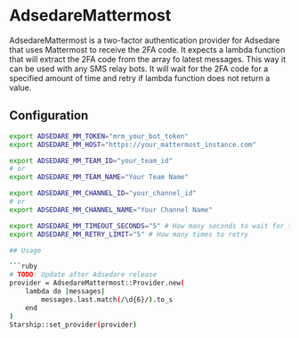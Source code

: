# AdsedareMattermost

AdsedareMattermost is a two-factor authentication provider for Adsedare that uses Mattermost to receive the 2FA code. It expects a lambda function that will extract the 2FA code from the array fo latest messages. This way it can be used with any SMS relay bots. It will wait for the 2FA code for a specified amount of time and retry if lambda function does not return a value.

## Configuration

````bash
export ADSEDARE_MM_TOKEN="mrm_your_bot_token"
export ADSEDARE_MM_HOST="https://your_mattermost_instance.com"

export ADSEDARE_MM_TEAM_ID="your_team_id"
# or
export ADSEDARE_MM_TEAM_NAME="Your Team Name"

export ADSEDARE_MM_CHANNEL_ID="your_channel_id"
# or
export ADSEDARE_MM_CHANNEL_NAME="Your Channel Name"

export ADSEDARE_MM_TIMEOUT_SECONDS="5" # How many seconds to wait for the 2FA code
export ADSEDARE_MM_RETRY_LIMIT="5" # How many times to retry

## Usage

```ruby
# TODO: Update after Adsedare release
provider = AdsedareMattermost::Provider.new(
    lambda do |messages|
        messages.last.match(/\d{6}/).to_s
    end
)
Starship::set_provider(provider)
````
